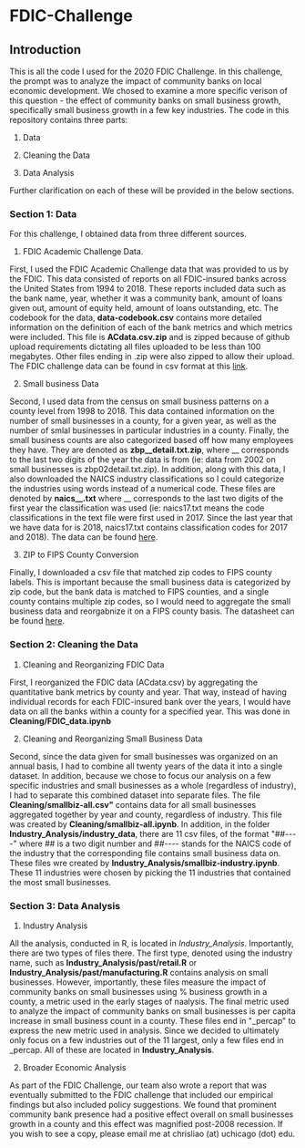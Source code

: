 # FDIC-Challenge

<h2> Introduction </h2>
This is all the code I used for the 2020 FDIC Challenge. In this challenge, the prompt was to analyze the impact of community banks on local economic development. We chosed to examine a more specific verison of this question - the effect of community banks on small business growth, specifically small business growth in a few key industries. 
The code in this repository contains three parts:

1. Data 

2. Cleaning the Data

3. Data Analysis

Further clarification on each of these will be provided in the below sections. 
<h3> Section 1: Data </h3>
For this challenge, I obtained data from three different sources. 

1. FDIC Academic Challenge Data.

First, I used the FDIC Academic Challenge data that was provided to us by the FDIC. This data consisted of reports on all FDIC-insured banks across the United States from 1994 to 2018. These reports included data such as the bank name, year, whether it was a community bank, amount of loans given out, amount of equity held, amount of loans outstanding, etc. The codebook for the data, **data-codebook.csv** contains more detailed information on the definition of each of the bank metrics and which metrics were included. This file is **ACdata.csv.zip** and is zipped because of github upload requirements dictating all files uploaded to be less than 100 megabytes. Other files ending in .zip were also zipped to allow their upload. The FDIC challenge data can be found in csv format at this [link][1]. 

2. Small business Data

Second, I used data from the census on small business patterns on a county level from 1998 to 2018. This data contained information on the number of small businesses in a county, for a given year, as well as the number of smlal businesses in particular industries in a county. Finally, the small business counts are also categorized based off how many employees they have. They are denoted as **zbp__detail.txt.zip**, where __ corresponds to the last two digits of the year the data is from (ie: data from 2002 on small businesses is zbp02detail.txt.zip). In addition, along with this data, I also downloaded the NAICS industry classifications so I could categorize the industries using words instead of a numerical code. These files are denoted by **naics__.txt** where __ corresponds to the last two digits of the first year the classification was used (ie: naics17.txt means the code classifications in the text file were first used in 2017. Since the last year that we have data for is 2018, naics17.txt contains classification codes for 2017 and 2018). The data can be found [here][2].
  
3. ZIP to FIPS County Conversion

Finally, I downloaded a csv file that matched zip codes to FIPS county labels. This is important because the small business data is categorized by zip code, but the bank data is matched to FIPS counties, and a single county contains multiple zip codes, so I would need to aggregate the small business data and reorgabnize it on a FIPS county basis. The datasheet can be found [here][3].

<h3> Section 2: Cleaning the Data </h3>

1. Cleaning and Reorganizing FDIC Data

First, I reorganized the FDIC data (ACdata.csv) by aggregating the quantitative bank metrics by county and year. That way, instead of having individual records for each FDIC-insured bank over the years, I would have data on all the banks within a county for a specified year. This was done in **Cleaning/FDIC_data.ipynb**

2. Cleaning and Reorganizing Small Business Data

Second, since the data given for small businesses was organized on an annual basis, I had to combine all twenty years of the data it into a single dataset. In addition, because we chose to focus our analysis on a few specific industries and small businesses as a whole (regardless of industry), I had to separate this combined dataset into separate files. The file **Cleaning/smallbiz-all.csv"** contains data for all small businesses aggregated together by year and county, regardless of industry. This file was created by **Cleaning/smallbiz-all.ipynb**. In addition, in the folder **Industry_Analysis/industry_data**, there are 11 csv files, of the format "##----" where ## is a two digit number and ##---- stands for the NAICS code of the industry that the corresponding file contains small business data on. These files wre created by **Industry_Analysis/smallbiz-industry.ipynb**. These 11 industries were chosen by picking the 11 industries that contained the most small businesses. 

<h3> Section 3: Data Analysis </h3>

1. Industry Analysis

All the analysis, conducted in R, is located in *Industry_Analysis*. Importantly, there are two types of files there. The first type, denoted using the industry name, such as **Industry_Analysis/past/retail.R** or **Industry_Analysis/past/manufacturing.R** contains analysis on small businesses. However, importantly, these files measure the impact of community banks on small businesses using % business growth in a county, a metric used in the early stages of naalysis. The final metric used to analyze the impact of community banks on small businesses is per capita increase in small business count in a county. These files end in "\_percap" to express the new metric used in analysis. Since we decided to ultimately only focus on a few industries out of the 11 largest, only a few files end in \_percap. All of these are located in **Industry\_Analysis**. 

2. Broader Economic Analysis

As part of the FDIC Challenge, our team also wrote a report that was eventually submitted to the FDIC challenge that included our empirical findings but also included policy suggestions. We found that prominent community bank presence had a positive effect overall on small businesses growth in a county and this effect was magnified post-2008 recession. 
If you wish to see a copy, please email me at chrisliao (at) uchicago (dot) edu. 

[1]: https://www.fdic.gov/analysis/academic-challenge/files/academic-challenge-data-csv.zip "Title"
[2]: https://www.census.gov/programs-surveys/cbp/data/datasets.html "Title"
[3]: https://www.kaggle.com/danofer/zipcodes-county-fips-crosswalk "Title"
